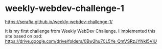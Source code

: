 # weekly-webdev-challenge-1

https://serafia.github.io/weekly-webdev-challenge-1/



It is my first challenge from Weekly WebDev Challenge. 
I implemented this site based on psd: 
https://drive.google.com/drive/folders/0Bw2hu70L5Ye_QmVSRzJYNkI5VlU
